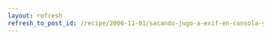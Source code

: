 ```yaml
---
layout: refresh
refresh_to_post_id: /recipe/2006-11-01/sacando-jugo-a-exif-en-consola-y-en-nautilus.html
---
```

